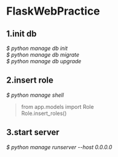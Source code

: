 # FlaskWebPractice

## 1.init db
*$ python manage db init<br />*
*$ python manage db migrate<br />*
*$ python manage db upgrade<br />*

## 2.insert role
*$ python manage shell<br />*
> from app.models import Role<br />
> Role.insert_roles()<br />

## 3.start server
*$ python manage runserver --host 0.0.0.0*
